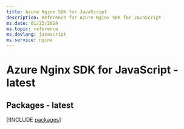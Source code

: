 ```yaml
---
title: Azure Nginx SDK for JavaScript
description: Reference for Azure Nginx SDK for JavaScript
ms.date: 01/23/2024
ms.topic: reference
ms.devlang: javascript
ms.service: nginx
---
```

# Azure Nginx SDK for JavaScript - latest
## Packages - latest
[!INCLUDE [packages](nginx-index.md)]
